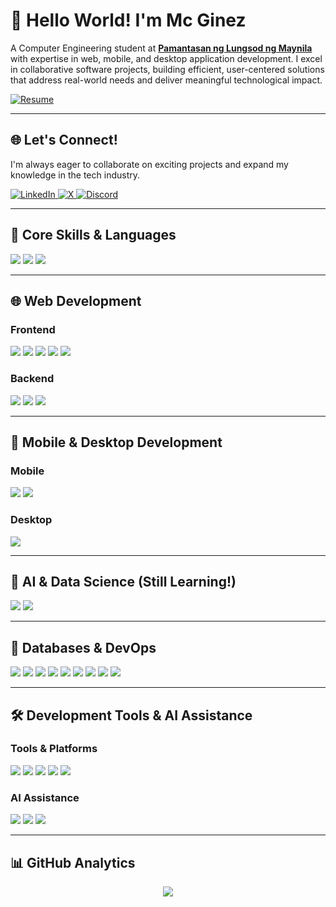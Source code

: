 # 👋 Hello World! I'm Mc Ginez

A Computer Engineering student at **[Pamantasan ng Lungsod ng Maynila](https://plm.edu.ph/)** with expertise in web, mobile, and desktop application development. I excel in collaborative software projects, building efficient, user-centered solutions that address real-world needs and deliver meaningful technological impact.

<a href="https://docs.google.com/document/d/13Dm_cSG3F2RvN-22yBlu8wFPp0fDlK4elHTCMSlm0Z0/edit?tab=t.0" target="_blank">
  <img src="https://img.shields.io/badge/View%20My%20Resume-yellow?style=for-the-badge" alt="Resume"/>
</a>

---

## 🌐 Let's Connect!

I'm always eager to collaborate on exciting projects and expand my knowledge in the tech industry.

<p align="left">
  <a href="https://www.linkedin.com/in/mcginez/" target="_blank">
    <img src="https://img.shields.io/badge/LinkedIn-0077B5?style=for-the-badge&logo=linkedin&logoColor=white" alt="LinkedIn"/>
  </a>
  <a href="https://x.com/mc_ggez" target="_blank">
    <img src="https://img.shields.io/badge/X-000000?style=for-the-badge&logo=X&logoColor=white" alt="X"/>
  </a>
  <a href="https://discordapp.com/users/elonnmusk." target="_blank">
    <img src="https://img.shields.io/badge/Discord-5865F2?style=for-the-badge&logo=discord&logoColor=white" alt="Discord"/>
  </a>
</p>

---

## 🧠 Core Skills & Languages

<div align="left">
  <img src="https://img.shields.io/badge/Python-3776AB?style=for-the-badge&logo=python&logoColor=white"/>
  <img src="https://img.shields.io/badge/JavaScript-F7DF1E?style=for-the-badge&logo=javascript&logoColor=black"/>
  <img src="https://img.shields.io/badge/TypeScript-007ACC?style=for-the-badge&logo=typescript&logoColor=white"/>
</div>

---

## 🌐 Web Development

### Frontend
<div align="left">
  <img src="https://img.shields.io/badge/React-20232A?style=for-the-badge&logo=react&logoColor=61DAFB"/>
  <img src="https://img.shields.io/badge/Next.js-000000?style=for-the-badge&logo=next.js&logoColor=white"/>
  <img src="https://img.shields.io/badge/Zustand-242424?style=for-the-badge&logo=react&logoColor=white"/>
  <img src="https://img.shields.io/badge/Context%20API-61DAFB?style=for-the-badge&logo=react&logoColor=white"/>
  <img src="https://img.shields.io/badge/TailwindCSS-06B6D4?style=for-the-badge&logo=tailwindcss&logoColor=white"/>
</div>

### Backend
<div align="left">
  <img src="https://img.shields.io/badge/Laravel-FF2D20?style=for-the-badge&logo=laravel&logoColor=white"/>
  <img src="https://img.shields.io/badge/Express.js-000000?style=for-the-badge&logo=express&logoColor=white"/>
  <img src="https://img.shields.io/badge/Node.js-339933?style=for-the-badge&logo=node.js&logoColor=white"/>
</div>

---

## 📱 Mobile & Desktop Development

### Mobile
<div align="left">
  <img src="https://img.shields.io/badge/React%20Native-61DAFB?style=for-the-badge&logo=react&logoColor=white"/>
  <img src="https://img.shields.io/badge/Nativewind-07405E?style=for-the-badge&logo=tailwindcss&logoColor=white"/>
</div>

### Desktop
<div align="left">
  <img src="https://img.shields.io/badge/Electron.js-47848F?style=for-the-badge&logo=electron&logoColor=white"/>
</div>

---

## 🤖 AI & Data Science (Still Learning!)

<div align="left">
  <img src="https://img.shields.io/badge/TensorFlow-FF6F00?style=for-the-badge&logo=tensorflow&logoColor=white"/>
  <img src="https://img.shields.io/badge/HuggingFace-FFD21F?style=for-the-badge&logo=huggingface&logoColor=black"/>
</div>

---

## 🔧 Databases & DevOps

<div align="left">
  <img src="https://img.shields.io/badge/MongoDB-47A248?style=for-the-badge&logo=mongodb&logoColor=white"/>
  <img src="https://img.shields.io/badge/SQLite-07405E?style=for-the-badge&logo=sqlite&logoColor=white"/>
  <img src="https://img.shields.io/badge/Supabase-3ECF8E?style=for-the-badge&logo=supabase&logoColor=white"/>
  <img src="https://img.shields.io/badge/PostgreSQL-4169E1?style=for-the-badge&logo=postgresql&logoColor=white"/>
  <img src="https://img.shields.io/badge/MySQL-4479A1?style=for-the-badge&logo=mysql&logoColor=white"/>
  <img src="https://img.shields.io/badge/Firebase-FFCA28?style=for-the-badge&logo=firebase&logoColor=black"/>
  <img src="https://img.shields.io/badge/Docker-2496ED?style=for-the-badge&logo=docker&logoColor=white"/>
  <img src="https://img.shields.io/badge/Google%20Cloud-4285F4?style=for-the-badge&logo=google-cloud&logoColor=white"/>
  <img src="https://img.shields.io/badge/Vercel-000000?style=for-the-badge&logo=vercel&logoColor=white"/>
</div>

---

## 🛠️ Development Tools & AI Assistance

### Tools & Platforms
<div align="left">
  <img src="https://img.shields.io/badge/Git-F05032?style=for-the-badge&logo=git&logoColor=white"/>
  <img src="https://img.shields.io/badge/GitHub-181717?style=for-the-badge&logo=github&logoColor=white"/>
  <img src="https://img.shields.io/badge/Cursor-4285F4?style=for-the-badge&logoColor=white"/>
  <img src="https://img.shields.io/badge/VS%20Code-007ACC?style=for-the-badge&logo=visual-studio-code&logoColor=white"/>
  <img src="https://img.shields.io/badge/Figma-F24E1E?style=for-the-badge&logo=figma&logoColor=white"/>
</div>

### AI Assistance
<div align="left">
  <img src="https://img.shields.io/badge/ChatGPT-000000?style=for-the-badge&logo=openai&logoColor=white"/>
  <img src="https://img.shields.io/badge/Claude-F24E1E?style=for-the-badge&logoColor=white"/>
  <img src="https://img.shields.io/badge/GitHub%20Copilot-6CC644?style=for-the-badge&logo=github&logoColor=white"/>
</div>

---

## 📊 GitHub Analytics

<div align="center">
  <img src="https://github-readme-streak-stats.herokuapp.com/?user=mcggEz&theme=tokyonight&hide_border=true" />
</div>
